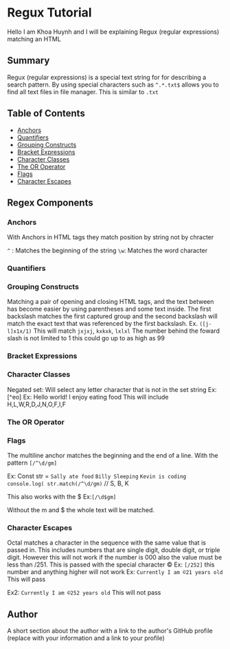 # Regux Tutorial

Hello I am Khoa Huynh and I will be explaining Regux (regular expressions) matching an HTML

## Summary
Regux (regular expressions) is a special text string for for describing a search pattern. By using special characters such as 
`^.*.txt$` allows you to find all text files in file manager. This is similar to `.txt` 

## Table of Contents

- [Anchors](#anchors)
- [Quantifiers](#quantifiers)
- [Grouping Constructs](#grouping-constructs)
- [Bracket Expressions](#bracket-expressions)
- [Character Classes](#character-classes)
- [The OR Operator](#the-or-operator)
- [Flags](#flags)
- [Character Escapes](#character-escapes)

## Regex Components

### Anchors
With Anchors in HTML tags they match position by string not by chracter

`^` : Matches the beginning of the string 
`\w`: Matches the word character
### Quantifiers

### Grouping Constructs
Matching a pair of opening and closing HTML tags, and the text between has become easier by using parentheses and some text inside. The first backslash matches the first captured group and the second backslash will match the exact text that was referenced by the first backslash.
Ex. `([j-l]x1x/1)`
This will match `jxjxj`, `kxkxk`, `lxlxl`
The number behind the foward slash is not limited to 1 this could go up to as high as 99 

### Bracket Expressions

### Character Classes
Negated set: Will select any letter character that is not in the set string 
Ex: [^eo]
Ex: Hello world! I enjoy eating food
This will include H,L,W,R,D,J,N,O,F,I,F

### The OR Operator

### Flags
The multiline anchor matches the beginning and the end of a line. With the pattern `[/^\d/gm]`

Ex: Const str = `Sally ate food`
`Billy Sleeping`
`Kevin is coding`
`console.log( str.match(/^\d/gm)` // S, B, K

This also works with the $
Ex:`[/\d$gm]`

Without the m and $ the whole text will be matched.

### Character Escapes
Octal matches a character in the sequence with the same value that is passed in. This includes numbers that are single digit, double digit, or triple digit. However this will not work if the number is 000 also the value must be less than /251. This is passed with the special character ©
Ex: `[/252]` this number and anything higher will not work
Ex: `Currently I am ©21 years old`
This will pass

Ex2: `Currently I am ©252 years old` 
This will not pass

## Author

A short section about the author with a link to the author's GitHub profile (replace with your information and a link to your profile)
